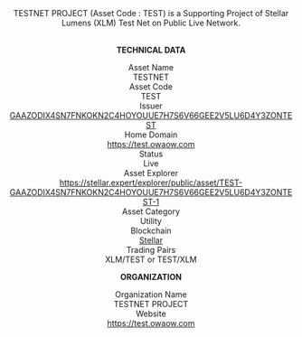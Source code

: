 <div align="center">
TESTNET PROJECT (Asset Code : TEST) is a Supporting Project of Stellar Lumens (XLM) Test Net on Public Live Network.<br><br>

<strong>TECHNICAL DATA</strong><br> 

Asset Name<br>TESTNET<br>
Asset Code<br>TEST<br>
Issuer<br><a href="https://stellar.expert/explorer/public/account/GAAZODIX4SN7FNKOKN2C4HOYOUUE7H7S6V66GEE2V5LU6D4Y3ZONTEST" target="_blank">GAAZODIX4SN7FNKOKN2C4HOYOUUE7H7S6V66GEE2V5LU6D4Y3ZONTEST</a><br> 
Home Domain<br><a href="https://test.owaow.com" target="_blank">https://test.owaow.com</a><br> 
Status<br>Live<br> 
Asset Explorer<br><a href="https://stellar.expert/explorer/public/asset/TEST-GAAZODIX4SN7FNKOKN2C4HOYOUUE7H7S6V66GEE2V5LU6D4Y3ZONTEST-1" target="_blank">https://stellar.expert/explorer/public/asset/TEST-GAAZODIX4SN7FNKOKN2C4HOYOUUE7H7S6V66GEE2V5LU6D4Y3ZONTEST-1</a><br> 
Asset Category<br>Utility<br> 
Blockchain<br><a href="https://stellar.org" target="_blank">Stellar</a><br> 
Trading Pairs<br>XLM/TEST or TEST/XLM<br> 

<strong>ORGANIZATION</strong><br> 

Organization Name<br>TESTNET PROJECT<br> 
Website<br><a href="https://test.owaow.com" target="_blank">https://test.owaow.com</a><br> 
</div>
